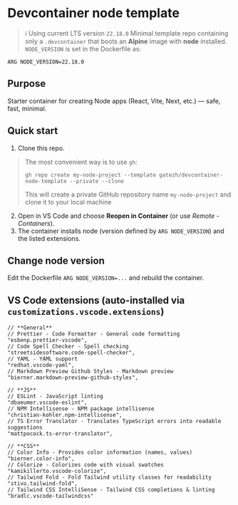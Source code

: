 # Devcontainer node template

> ℹ️ Using current LTS version `22.18.0`
Minimal template repo containing only a `.devcontainer` that boots an **Alpine** image with **node** installed.
`NODE_VERSION` is set in the Dockerfile as:

```
ARG NODE_VERSION=22.18.0
```



## Purpose

Starter container for creating Node apps (React, Vite, Next, etc.) — safe, fast, minimal.



## Quick start

1. Clone this repo.
  > The most convenient way is to use `gh`: 
  > ```
  > gh repo create my-node-project --template gatezh/devcontainer-node-template --private --clone
  > ```
  > This will create a private GitHub repository name `my-node-project` and clone it to your local machine
2. Open in VS Code and choose **Reopen in Container** (or use *Remote - Containers*).
3. The container installs node (version defined by `ARG NODE_VERSION`) and the listed extensions.



## Change node version

Edit the Dockerfile `ARG NODE_VERSION=...` and rebuild the container.



## VS Code extensions (auto-installed via `customizations.vscode.extensions`)



```
// **General**
// Prettier - Code Formatter - General code formatting
"esbenp.prettier-vscode",
// Code Spell Checker - Spell checking
"streetsidesoftware.code-spell-checker",
// YAML - YAML support
"redhat.vscode-yaml",
// Markdown Preview Github Styles - Markdown preview
"bierner.markdown-preview-github-styles",

// **JS**
// ESLint - JavaScript linting
"dbaeumer.vscode-eslint",
// NPM Intellisense - NPM package intellisense
"christian-kohler.npm-intellisense",
// TS Error Translator - Translates TypeScript errors into readable suggestions
"mattpocock.ts-error-translator",

// **CSS**
// Color Info - Provides color information (names, values)
"bierner.color-info",
// Colorize - Colorizes code with visual swatches
"kamikillerto.vscode-colorize",
// Tailwind Fold - Fold Tailwind utility classes for readability
"stivo.tailwind-fold",
// Tailwind CSS IntelliSense - Tailwind CSS completions & linting
"bradlc.vscode-tailwindcss"
```
